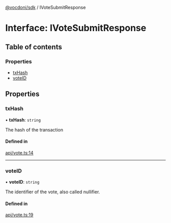 [@vocdoni/sdk](/sdk) / IVoteSubmitResponse

# Interface: IVoteSubmitResponse

## Table of contents

### Properties

- [txHash](IVoteSubmitResponse#txhash)
- [voteID](IVoteSubmitResponse#voteid)

## Properties

### txHash

• **txHash**: `string`

The hash of the transaction

#### Defined in

[api/vote.ts:14](https://github.com/vocdoni/vocdoni-sdk/blob/1053e59/src/api/vote.ts#L14)

___

### voteID

• **voteID**: `string`

The identifier of the vote, also called nullifier.

#### Defined in

[api/vote.ts:19](https://github.com/vocdoni/vocdoni-sdk/blob/1053e59/src/api/vote.ts#L19)
